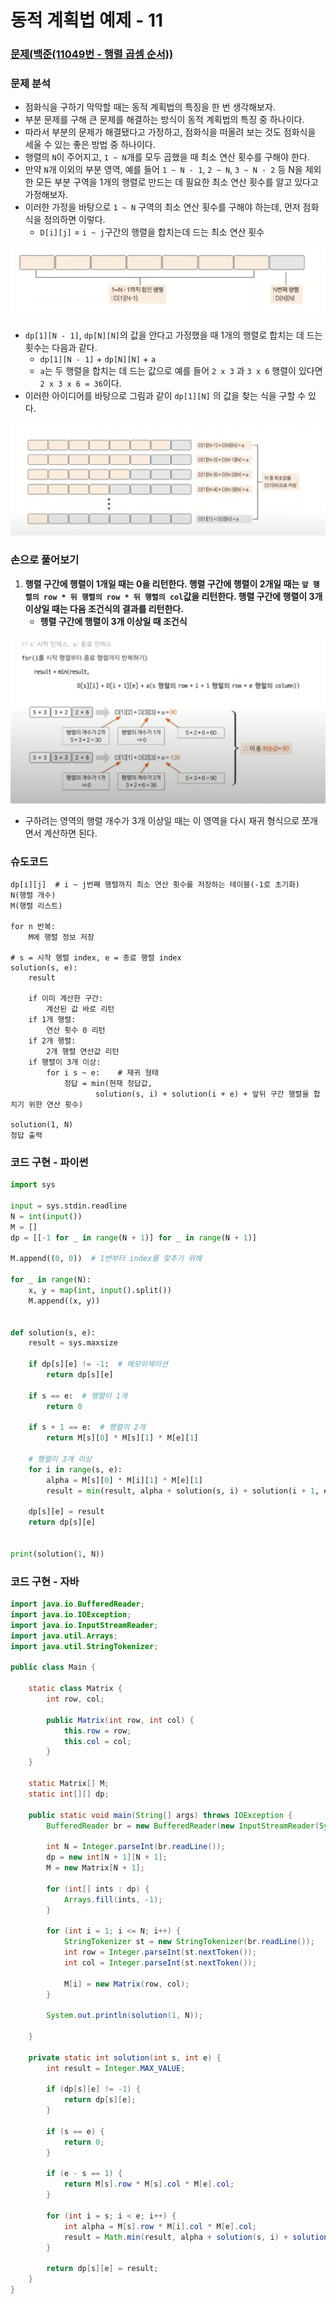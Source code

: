 # 동적 계획법 예제 - 11

### [문제(백준(11049번 - 행렬 곱셈 순서))](https://www.acmicpc.net/problem/11049)

### 문제 분석
- 점화식을 구하기 막막할 때는 동적 계획법의 특징을 한 번 생각해보자.
- 부분 문제를 구해 큰 문제를 해결하는 방식이 동적 계획법의 특징 중 하나이다.
- 따라서 부분의 문제가 해결됐다고 가정하고, 점화식을 떠올려 보는 것도 점화식을 세울 수 있는 좋은 방법 중 하나이다.
- 행렬의 `N`이 주어지고, `1 ~ N`개를 모두 곱했을 때 최소 연산 횟수를 구해야 한다.
- 만약 `N`개 이외의 부분 영역, 예를 들어 `1 ~ N - 1`, `2 ~ N`, `3 ~ N - 2` 등 N을 제외한 모든 부분 구역을 1개의 행렬로 만드는 데 필요한 최소 연산 횟수를 알고 있다고 가정해보자.
- 이러한 가정을 바탕으로 `1 ~ N` 구역의 최소 연산 횟수를 구해야 하는데, 먼저 점화식을 정의하면 이렇다.
  - `D[i][j]` = `i ~ j`구간의 행렬을 합치는데 드는 최소 연산 횟수

![img_19.png](image/img_19.png)

- `dp[1][N - 1]`, `dp[N][N]`의 값을 안다고 가정했을 때 1개의 행렬로 합치는 데 드는 횟수는 다음과 같다.
  - `dp[1][N - 1]` + `dp[N][N]` + `a`
  - `a`는 두 행렬을 합치는 데 드는 값으로 예를 들어 `2 x 3` 과 `3 x 6`  행렬이 있다면 `2 x 3 x 6 = 36`이다.
- 이러한 아이디어를 바탕으로 그림과 같이 `dp[1][N]` 의 값을 찾는 식을 구할 수 있다.

![img_20.png](image/img_20.png)

### 손으로 풀어보기
1. **행렬 구간에 행렬이 1개일 때는 0을 리턴한다. 행렬 구간에 행렬이 2개일 때는 `앞 행렬의 row * 뒤 행렬의 row * 뒤 행렬의 col`값을 리턴한다. 행렬 구간에 행렬이
    3개 이상일 때는 다음 조건식의 결과를 리턴한다.**
   - **행렬 구간에 행렬이 3개 이상일 때 조건식**
   
![img_21.png](image/img_21.png)

- 구하려는 영역의 행렬 개수가 3개 이상일 때는 이 영역을 다시 재귀 형식으로 쪼개면서 계산하면 된다.

### 슈도코드
```text
dp[i][j]  # i ~ j번째 행렬까지 최소 연산 횟수를 저장하는 테이블(-1로 초기화)
N(행렬 개수)
M(행렬 리스트)

for n 반복:
    M에 행렬 정보 저장

# s = 시작 행렬 index, e = 종료 행렬 index
solution(s, e):
    result
    
    if 이미 계산한 구간:
        계산된 값 바로 리턴
    if 1개 행렬:
        연산 횟수 0 리턴
    if 2개 행렬:
        2개 행렬 연산값 리턴
    if 행렬이 3개 이상:
        for i s ~ e:    # 재귀 형태
            정답 = min(현재 정답값,
                   solution(s, i) + solution(i + e) + 앞뒤 구간 행렬을 합치기 위한 연산 횟수)

solution(1, N)
정답 출력
```

### 코드 구현 - 파이썬
```python
import sys

input = sys.stdin.readline
N = int(input())
M = []
dp = [[-1 for _ in range(N + 1)] for _ in range(N + 1)]

M.append((0, 0))  # 1번부터 index를 맞추기 위해

for _ in range(N):
    x, y = map(int, input().split())
    M.append((x, y))


def solution(s, e):
    result = sys.maxsize

    if dp[s][e] != -1:  # 메모이제이션
        return dp[s][e]

    if s == e:  # 행렬이 1개
        return 0

    if s + 1 == e:  # 행렬이 2개
        return M[s][0] * M[s][1] * M[e][1]

    # 행렬이 3개 이상
    for i in range(s, e):
        alpha = M[s][0] * M[i][1] * M[e][1]
        result = min(result, alpha + solution(s, i) + solution(i + 1, e))

    dp[s][e] = result
    return dp[s][e]


print(solution(1, N))
```

### 코드 구현 - 자바
```java
import java.io.BufferedReader;
import java.io.IOException;
import java.io.InputStreamReader;
import java.util.Arrays;
import java.util.StringTokenizer;

public class Main {

    static class Matrix {
        int row, col;

        public Matrix(int row, int col) {
            this.row = row;
            this.col = col;
        }
    }

    static Matrix[] M;
    static int[][] dp;

    public static void main(String[] args) throws IOException {
        BufferedReader br = new BufferedReader(new InputStreamReader(System.in));

        int N = Integer.parseInt(br.readLine());
        dp = new int[N + 1][N + 1];
        M = new Matrix[N + 1];

        for (int[] ints : dp) {
            Arrays.fill(ints, -1);
        }

        for (int i = 1; i <= N; i++) {
            StringTokenizer st = new StringTokenizer(br.readLine());
            int row = Integer.parseInt(st.nextToken());
            int col = Integer.parseInt(st.nextToken());

            M[i] = new Matrix(row, col);
        }

        System.out.println(solution(1, N));

    }

    private static int solution(int s, int e) {
        int result = Integer.MAX_VALUE;

        if (dp[s][e] != -1) {
            return dp[s][e];
        }

        if (s == e) {
            return 0;
        }

        if (e - s == 1) {
            return M[s].row * M[s].col * M[e].col;
        }

        for (int i = s; i < e; i++) {
            int alpha = M[s].row * M[i].col * M[e].col;
            result = Math.min(result, alpha + solution(s, i) + solution(i + 1, e));
        }

        return dp[s][e] = result;
    }
}
```